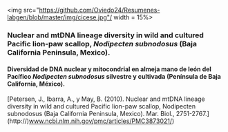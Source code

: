 
<img src="https://github.com/Oviedo24/Resumenes-labgen/blob/master/img/cicese.jpg"/ width = 15%>

### Nuclear and mtDNA lineage diversity in wild and cultured Pacific lion-paw scallop, *Nodipecten subnodosus* (Baja California Peninsula, Mexico).
#### Diversidad de DNA nuclear y mitocondrial en almeja mano de león del Pacífico *Nodipecten subnodosus* silvestre y cultivada (Península de Baja California, México). 

[Petersen, J., Ibarra, A., y May, B. (2010). Nuclear and mtDNA lineage diversity in wild and cultured Pacific lion-paw scallop, Nodipecten subnodosus (Baja California Peninsula, Mexico). Mar. Biol., 2751-2767.] (http://)www.ncbi.nlm.nih.gov/pmc/articles/PMC3873021/)
